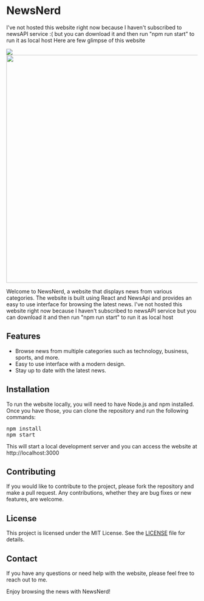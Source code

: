 <h1>NewsNerd</h1>

I've not hosted this website right now because I haven't subscribed to newsAPI service :( but you can download it and then run "npm run start" to run it as local host 
Here are few glimpse of this website 

<image src="gif.gif">
  
<image  width="600px" src="screenshot.jpg">



<p>Welcome to NewsNerd, a website that displays news from various categories. The website is built using React and NewsApi and provides an easy to use interface for browsing the latest news. I've not hosted this website right now because I haven't subscribed to newsAPI service but you can download it and then run "npm run start" to run it as local host </p>

<h2>Features</h2>
<ul>
  <li>Browse news from multiple categories such as technology, business, sports, and more.</li>
  <li>Easy to use interface with a modern design.</li>
  <li>Stay up to date with the latest news.</li>
</ul>

<h2>Installation</h2>
<p>To run the website locally, you will need to have Node.js and npm installed. Once you have those, you can clone the repository and run the following commands:</p>
<pre>
npm install
npm start
</pre>
<p>This will start a local development server and you can access the website at http://localhost:3000</p>

<h2>Contributing</h2>
<p>If you would like to contribute to the project, please fork the repository and make a pull request. Any contributions, whether they are bug fixes or new features, are welcome.</p>

<h2>License</h2>
<p>This project is licensed under the MIT License. See the <a href="LICENSE.txt">LICENSE</a> file for details.</p>

<h2>Contact</h2>
<p>If you have any questions or need help with the website, please feel free to reach out to me.</p>

<p>Enjoy browsing the news with NewsNerd!</p>
